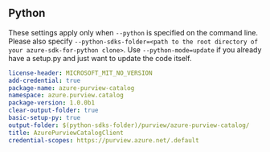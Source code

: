## Python

These settings apply only when `--python` is specified on the command line.
Please also specify `--python-sdks-folder=<path to the root directory of your azure-sdk-for-python clone>`.
Use `--python-mode=update` if you already have a setup.py and just want to update the code itself.

``` yaml
license-header: MICROSOFT_MIT_NO_VERSION
add-credential: true
package-name: azure-purview-catalog
namespace: azure.purview.catalog
package-version: 1.0.0b1
clear-output-folder: true
basic-setup-py: true
output-folder: $(python-sdks-folder)/purview/azure-purview-catalog/
title: AzurePurviewCatalogClient
credential-scopes: https://purview.azure.net/.default
```